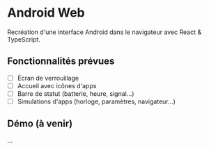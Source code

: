 # Android Web

Recréation d'une interface Android dans le navigateur avec React & TypeScript.

## Fonctionnalités prévues

- [ ] Écran de verrouillage
- [ ] Accueil avec icônes d'apps
- [ ] Barre de statut (batterie, heure, signal…)
- [ ] Simulations d'apps (horloge, paramètres, navigateur…)

## Démo (à venir)

...
